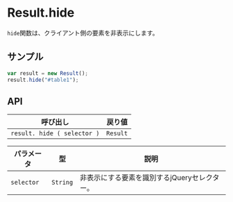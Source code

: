 # Result.hide

`hide`関数は、クライアント側の要素を非表示にします。

## サンプル

```javascript
var result = new Result();
result.hide("#table1");
```

## API

| 呼び出し | 戻り値 |
|---|---|
| `result. hide ( selector )` | `Result` |

| パラメータ | 型 | 説明 |
|---|---|---|
| `selector` | `String` | 非表示にする要素を識別するjQueryセレクター。 |